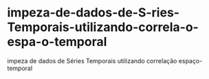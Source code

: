 # impeza-de-dados-de-S-ries-Temporais-utilizando-correla-o-espa-o-temporal
impeza de dados de Séries Temporais utilizando correlação espaço-temporal
